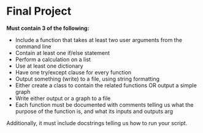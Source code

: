 # Final Project

**Must contain 3 of the following:**  
* Include a function that takes at least two user arguments from the command line
* Contain at least one if/else statement
* Perform a calculation on a list
* Use at least one dictionary
* Have one try/except clause for every function
* Output something (write) to a file, using string formatting
* Either create a class to contain the related functions OR output a simple graph
* Write either output or a graph to a file
* Each function must be documented with comments telling us what the purpose of the function is, and what its inputs and outputs arg

Additionally, it must include docstrings telling us how to run your script.


